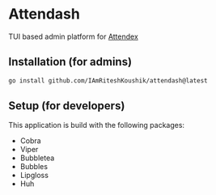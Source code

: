 # Attendash

TUI based admin platform for [Attendex](https://github.com/IAmRiteshKoushik/attendex)

## Installation (for admins)

```bash
go install github.com/IAmRiteshKoushik/attendash@latest
```

## Setup (for developers)

This application is build with the following packages:

- Cobra
- Viper
- Bubbletea
- Bubbles
- Lipgloss
- Huh
